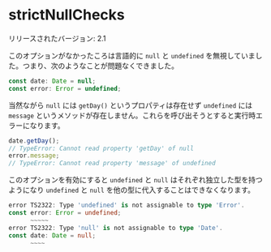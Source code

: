 # strictNullChecks

リリースされたバージョン: 2.1

このオプションがなかったころは言語的に `null` と `undefined` を無視していました。つまり、次のようなことが問題なくできました。

```typescript
const date: Date = null;
const error: Error = undefined;
```

当然ながら `null` には `getDay()` というプロパティは存在せず `undefined` には `message` というメソッドが存在しません。これらを呼び出そうとすると実行時エラーになります。

```typescript
date.getDay();
// TypeError: Cannot read property 'getDay' of null
error.message;
// TypeError: Cannot read property 'message' of undefined
```

このオプションを有効にすると `undefined` と `null` はそれぞれ独立した型を持つようになり `undefined` と `null` を他の型に代入することはできなくなります。

```typescript
error TS2322: Type 'undefined' is not assignable to type 'Error'.
const error: Error = undefined;
      ~~~~~
error TS2322: Type 'null' is not assignable to type 'Date'.
const date: Date = null;
      ~~~~
```
